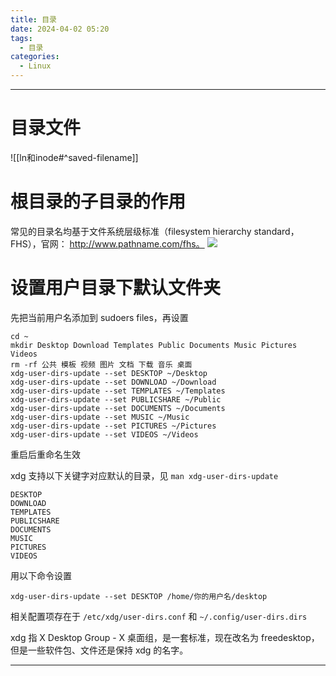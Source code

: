 ```yaml
---
title: 目录
date: 2024-04-02 05:20
tags:
  - 目录
categories:
  - Linux
---
```


---
# 目录文件
![[ln和inode#^saved-filename]]

# 根目录的子目录的作用
常见的目录名均基于文件系统层级标准（filesystem hierarchy standard，FHS），官网：
http://www.pathname.com/fhs。
![](https://illyber-images.oss-cn-chengdu.aliyuncs.com/202301281946409.png)

# 设置用户目录下默认文件夹

先把当前用户名添加到 sudoers files，再设置

```shell
cd ~
mkdir Desktop Download Templates Public Documents Music Pictures Videos
rm -rf 公共 模板 视频 图片 文档 下载 音乐 桌面
xdg-user-dirs-update --set DESKTOP ~/Desktop
xdg-user-dirs-update --set DOWNLOAD ~/Download
xdg-user-dirs-update --set TEMPLATES ~/Templates
xdg-user-dirs-update --set PUBLICSHARE ~/Public
xdg-user-dirs-update --set DOCUMENTS ~/Documents
xdg-user-dirs-update --set MUSIC ~/Music
xdg-user-dirs-update --set PICTURES ~/Pictures
xdg-user-dirs-update --set VIDEOS ~/Videos
```

重启后重命名生效

xdg 支持以下关键字对应默认的目录，见 `man xdg-user-dirs-update`

```shell
DESKTOP
DOWNLOAD
TEMPLATES
PUBLICSHARE
DOCUMENTS
MUSIC
PICTURES
VIDEOS
```

用以下命令设置

```shell
xdg-user-dirs-update --set DESKTOP /home/你的用户名/desktop
```

相关配置项存在于 `/etc/xdg/user-dirs.conf` 和 `~/.config/user-dirs.dirs`

xdg 指 X Desktop Group - X 桌面组，是一套标准，现在改名为 freedesktop，但是一些软件包、文件还是保持 xdg 的名字。






---
